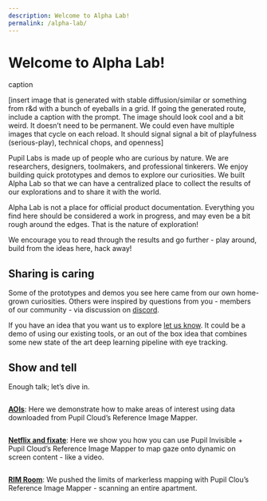 ```yaml
---
description: Welcome to Alpha Lab!
permalink: /alpha-lab/
---
```


# Welcome to Alpha Lab!

<div class="mb-4" style="display:flex;justify-content:center;">
  <v-img class="rounded" src="https://via.placeholder.com/1280x720" width="100%" />
</div>

<div class="caption--1 pb-4">
  <span>caption</span>
</div>

[insert image that is generated with stable diffusion/similar or something from r&d with a bunch of eyeballs in a grid. If going the generated route, include a caption with the prompt. The image should look cool and a bit weird. It doesn’t need to be permanent. We could even have multiple images that cycle on each reload. It should signal signal a bit of playfulness (serious-play), technical chops, and openness]

Pupil Labs is made up of people who are curious by nature. We are researchers, designers, toolmakers, and professional tinkerers. We enjoy building quick prototypes and demos to explore our curiosities. We built Alpha Lab so that we can have a centralized place to collect the results of our explorations and to share it with the world.

Alpha Lab is not a place for official product documentation. Everything you find here should be considered a work in progress, and may even be a bit rough around the edges. That is the nature of exploration!

We encourage you to read through the results and go further - play around, build from the ideas here, hack away!

## Sharing is caring

Some of the prototypes and demos you see here came from our own home-grown curiosities. Others were inspired by questions from you - members of our community - via discussion on [discord](https://pupil-labs.com/chat/).

If you have an idea that you want us to explore [let us know](https://feedback.pupil-labs.com/). It could be a demo of using our existing tools, or an out of the box idea that combines some new state of the art deep learning pipeline with eye tracking.

## Show and tell

Enough talk; let’s dive in.

<div class="mb-4" style="display:flex;justify-content:center;">
  <v-img class="rounded" :src="require('../media/alpha-lab/reference-aoi.jpg')" width="100%" aspect-ratio="1.7778" />
</div>

**[AOIs](/alpha-lab/gaze-metrics-in-aois/)**: Here we demonstrate how to make areas of interest using data downloaded from Pupil Cloud’s Reference Image Mapper.

<div class="mb-4" style="display:flex;justify-content:center;">
  <v-img class="rounded" :src="require('../media/alpha-lab/netflix-fixation.png')" wih="100%" aspect-ratio="1.7778" />
</div>

**[Netflix and fixate](/alpha-lab/map-your-gaze-to-a-2d-screen/)**: Here we show you how you can use Pupil Invisible + Pupil Cloud’s Reference Image Mapper to map gaze onto dynamic on screen content - like a video.

<div class="mb-4" style="display:flex;justify-content:center;">
  <v-img class="rounded" :src="require('../media/alpha-lab/desk-overlay.png')" width="100%" aspect-ratio="1.7778" />
</div>

**[RIM Room](/alpha-lab/multiple-rim/)**: We pushed the limits of markerless mapping with Pupil Clou’s Reference Image Mapper - scanning an entire apartment.
